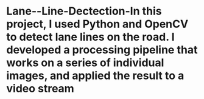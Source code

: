 # Lane--Line-Dectection-In this project, I used Python and OpenCV to detect lane lines on the road. I developed a processing pipeline that works on a series of individual images, and applied the result to a video stream

